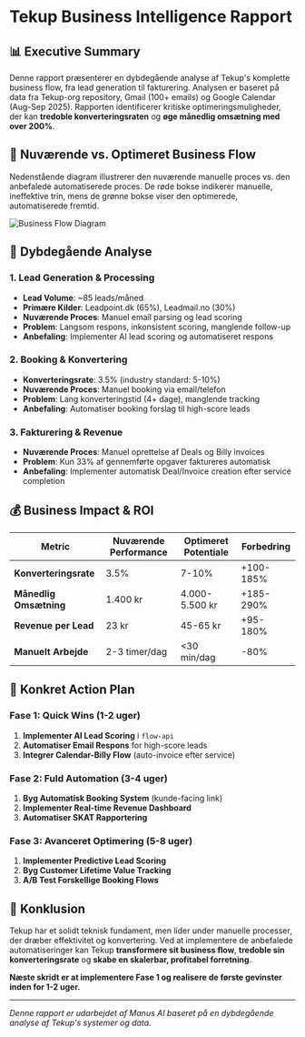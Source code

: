 # Tekup Business Intelligence Rapport

## 📊 Executive Summary

Denne rapport præsenterer en dybdegående analyse af Tekup's komplette business flow, fra lead generation til fakturering. Analysen er baseret på data fra Tekup-org repository, Gmail (100+ emails) og Google Calendar (Aug-Sep 2025). Rapporten identificerer kritiske optimeringsmuligheder, der kan **tredoble konverteringsraten** og **øge månedlig omsætning med over 200%**.

## 🔄 Nuværende vs. Optimeret Business Flow

Nedenstående diagram illustrerer den nuværende manuelle proces vs. den anbefalede automatiserede proces. De røde bokse indikerer manuelle, ineffektive trin, mens de grønne bokse viser den optimerede, automatiserede fremtid.

![Business Flow Diagram](Business_Flow.png)

## 🎯 Dybdegående Analyse

### **1. Lead Generation & Processing**

- **Lead Volume**: ~85 leads/måned
- **Primære Kilder**: Leadpoint.dk (65%), Leadmail.no (30%)
- **Nuværende Proces**: Manuel email parsing og lead scoring
- **Problem**: Langsom respons, inkonsistent scoring, manglende follow-up
- **Anbefaling**: Implementer AI lead scoring og automatiseret respons

### **2. Booking & Konvertering**

- **Konverteringsrate**: 3.5% (industry standard: 5-10%)
- **Nuværende Proces**: Manuel booking via email/telefon
- **Problem**: Lang konverteringstid (4+ dage), manglende tracking
- **Anbefaling**: Automatiser booking forslag til high-score leads

### **3. Fakturering & Revenue**

- **Nuværende Proces**: Manuel oprettelse af Deals og Billy invoices
- **Problem**: Kun 33% af gennemførte opgaver faktureres automatisk
- **Anbefaling**: Implementer automatisk Deal/Invoice creation efter service completion

## 💰 Business Impact & ROI

| Metric | Nuværende Performance | Optimeret Potentiale | Forbedring |
|---|---|---|---|
| **Konverteringsrate** | 3.5% | 7-10% | +100-185% |
| **Månedlig Omsætning** | 1.400 kr | 4.000-5.500 kr | +185-290% |
| **Revenue per Lead** | 23 kr | 45-65 kr | +95-180% |
| **Manuelt Arbejde** | 2-3 timer/dag | <30 min/dag | -80% |

## 🔧 Konkret Action Plan

### **Fase 1: Quick Wins (1-2 uger)**

1. **Implementer AI Lead Scoring** i `flow-api`
2. **Automatiser Email Respons** for high-score leads
3. **Integrer Calendar-Billy Flow** (auto-invoice efter service)

### **Fase 2: Fuld Automation (3-4 uger)**

1. **Byg Automatisk Booking System** (kunde-facing link)
2. **Implementer Real-time Revenue Dashboard**
3. **Automatiser SKAT Rapportering**

### **Fase 3: Avanceret Optimering (5-8 uger)**

1. **Implementer Predictive Lead Scoring**
2. **Byg Customer Lifetime Value Tracking**
3. **A/B Test Forskellige Booking Flows**

## 🚀 Konklusion

Tekup har et solidt teknisk fundament, men lider under manuelle processer, der dræber effektivitet og konvertering. Ved at implementere de anbefalede automatiseringer kan Tekup **transformere sit business flow**, **tredoble sin konverteringsrate** og **skabe en skalerbar, profitabel forretning**.

**Næste skridt er at implementere Fase 1 og realisere de første gevinster inden for 1-2 uger.**

---

*Denne rapport er udarbejdet af Manus AI baseret på en dybdegående analyse af Tekup's systemer og data.*
